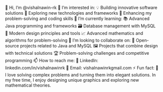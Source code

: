 👋 Hi, I’m @vishalnawin-rk
👀 I’m interested in:
    💡 Building innovative software solutions
    🚀 Exploring new technologies and frameworks
    🧩 Enhancing my problem-solving and coding skills
🌱 I’m currently learning:
    📚 Advanced Java programming and frameworks
    🗃️ Database management with MySQL
    🎨 Modern design principles and tools
    📈 Advanced mathematics and algorithms for problem-solving
💞️ I’m looking to collaborate on:
    🔧 Open-source projects related to Java and MySQL
    🖼️ Projects that combine design with technical solutions
    🏆 Problem-solving challenges and competitive programming
📫 How to reach me:
    🔗 LinkedIn: linkedin.com/in/vishalnawinrk
    📧 Email: vishalnawinrkgmail.com
⚡ Fun fact:
    🧠 I love solving complex problems and turning them into elegant solutions. In my free time, I enjoy designing unique graphics and exploring new mathematical theories.
<!--- vishalnawin-rk/vishalnawin-rk is a ✨ special ✨ repository because its `README.md` (this file) appears on your GitHub profile. You can click the Preview link to take a look at your changes. --->
